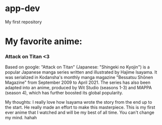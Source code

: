 # app-dev
My first repository

# **My favorite anime:**
### Attack on Titan <3
Based on google: "Attack on Titan" (Japanese: "Shingeki no Kyojin") is a popular Japanese manga series written and illustrated by Hajime Isayama. It was serialized in Kodansha's monthly manga magazine "Bessatsu Shōnen Magazine" from September 2009 to April 2021. The series has also been adapted into an anime, produced by Wit Studio (seasons 1-3) and MAPPA (season 4), which has further boosted its global popularity.

My thoughts: I really love how Isayama wrote the story from the end up to the start. He really made an effort to make this masterpiece. This is my first ever anime that I watched and will be my best of all time. You can't change my mind. hahah
